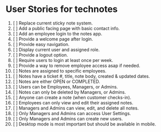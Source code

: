 # User Stories for technotes

1. [ ] Replace current sticky note system.
2. [ ] Add a public facing page with basic contact info.
3. [ ] Add an employee login to the notes app.
4. [ ] Provide a welcome page after login.
5. [ ] Provide easy navigation.
6. [ ] Display current user and assigned role.
7. [ ] Provide a logout option.
8. [ ] Require users to login at least once per week.
9. [ ] Provide a way to remove employee access asap if needed.
10. [ ] Notes are assigned to specific employees.
11. [ ] Notes have a ticket #, title, note body, created & updated dates.
12. [ ] Notes are either OPEN or COMPLETED.
13. [ ] Users can be Employees, Managers, or Admins.
14. [ ] Notes can only be deleted by Managers, or Admins.
15. [ ] Anyone can create a note (when customer checks-in).
16. [ ] Employees can only view and edit their assigned notes.
17. [ ] Managers and Admins can view, edit, and delete all notes.
18. [ ] Only Managers and Admins can access User Settings.
19. [ ] Only Managers and Admins can create new users.
20. [ ] Desktop mode is most important but should be available in mobile.